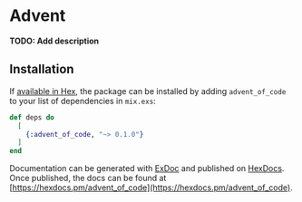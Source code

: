 # Advent

**TODO: Add description**

## Installation

If [available in Hex](https://hex.pm/docs/publish), the package can be installed
by adding `advent_of_code` to your list of dependencies in `mix.exs`:

```elixir
def deps do
  [
    {:advent_of_code, "~> 0.1.0"}
  ]
end
```

Documentation can be generated with [ExDoc](https://github.com/elixir-lang/ex_doc)
and published on [HexDocs](https://hexdocs.pm). Once published, the docs can
be found at [https://hexdocs.pm/advent_of_code](https://hexdocs.pm/advent_of_code).

